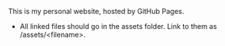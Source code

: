 This is my personal website, hosted by GitHub Pages.

* All linked files should go in the assets folder. Link to them as /assets/\<filename>.
